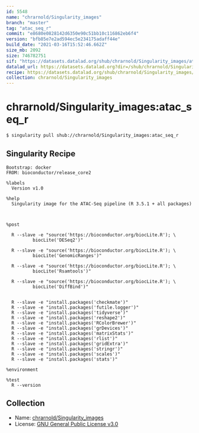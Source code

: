 ```yaml
---
id: 5548
name: "chrarnold/Singularity_images"
branch: "master"
tag: "atac_seq_r"
commit: "e8680e0828142d6350e90c51bb10c116862eb6f4"
version: "bfb85e7e2ad594ec5e234175adaff44e"
build_date: "2021-03-16T15:52:46.662Z"
size_mb: 2092
size: 746782751
sif: "https://datasets.datalad.org/shub/chrarnold/Singularity_images/atac_seq_r/2021-03-16-e8680e08-bfb85e7e/bfb85e7e2ad594ec5e234175adaff44e.simg"
datalad_url: https://datasets.datalad.org?dir=/shub/chrarnold/Singularity_images/atac_seq_r/2021-03-16-e8680e08-bfb85e7e/
recipe: https://datasets.datalad.org/shub/chrarnold/Singularity_images/atac_seq_r/2021-03-16-e8680e08-bfb85e7e/Singularity
collection: chrarnold/Singularity_images
---
```


# chrarnold/Singularity_images:atac_seq_r

```bash
$ singularity pull shub://chrarnold/Singularity_images:atac_seq_r
```

## Singularity Recipe

```singularity
Bootstrap: docker
FROM: bioconductor/release_core2

%labels
  Version v1.0

%help
  Singularity image for the ATAC-Seq pipeline (R 3.5.1 + all packages)



%post

  R --slave -e "source('https://bioconductor.org/biocLite.R'); \
          biocLite('DESeq2')"

  R --slave -e "source('https://bioconductor.org/biocLite.R'); \
          biocLite('GenomicRanges')"

  R --slave -e "source('https://bioconductor.org/biocLite.R'); \
          biocLite('Rsamtools')"

  R --slave -e "source('https://bioconductor.org/biocLite.R'); \
          biocLite('DiffBind')"


  R --slave -e "install.packages('checkmate')"
  R --slave -e "install.packages('futile.logger')"
  R --slave -e "install.packages('tidyverse')"
  R --slave -e "install.packages('reshape2')"
  R --slave -e "install.packages('RColorBrewer')"
  R --slave -e "install.packages('grDevices')"
  R --slave -e "install.packages('matrixStats')"
  R --slave -e "install.packages('rlist')"
  R --slave -e "install.packages('gridExtra')"
  R --slave -e "install.packages('stringr')"
  R --slave -e "install.packages('scales')"
  R --slave -e "install.packages('stats')"

%environment

%test
  R --version
```

## Collection

 - Name: [chrarnold/Singularity_images](https://github.com/chrarnold/Singularity_images)
 - License: [GNU General Public License v3.0](https://api.github.com/licenses/gpl-3.0)


